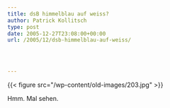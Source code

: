 ```yaml
---
title: dsB himmelblau auf weiss?
author: Patrick Kollitsch
type: post
date: 2005-12-27T23:08:00+00:00
url: /2005/12/dsb-himmelblau-auf-weiss/




---
```

{{< figure src="/wp-content/old-images/203.jpg" >}}
  
Hmm. Mal sehen.
